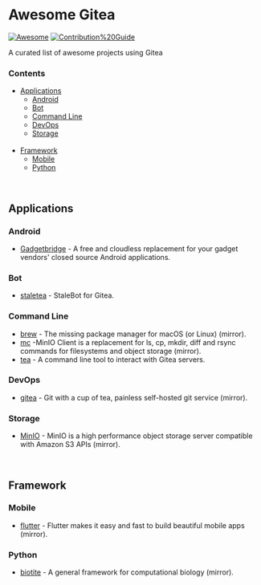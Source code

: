 # Awesome Gitea
[![Awesome](https://awesome.re/badge-flat.svg)](https://awesome.re) 
[![Contribution%20Guide](https://img.shields.io/badge/-Contribution%20Guide-informational?style=flat)](contributing.md)

A curated list of awesome projects using Gitea

### Contents

- [Applications](#applications)
    - [Android](#android)
    - [Bot](#bot)
    - [Command Line](#command-line)
    - [DevOps](#devops)
    - [Storage](#storage)
<br><br>
- [Framework](#Framework)
    - [Mobile](#mobile)
    - [Python](#python)

<br>

## Applications

### Android

* [Gadgetbridge](https://codeberg.org/Freeyourgadget/Gadgetbridge) - A free and cloudless replacement for your gadget vendors' closed source Android applications. 

### Bot

* [staletea](https://gitea.com/jonasfranz/staletea) - StaleBot for Gitea.

### Command Line

* [brew](https://gitea.com/Homebrew/brew) - The missing package manager for macOS (or Linux) (mirror).
* [mc](https://gitea.com/minio/mc) -MinIO Client is a replacement for ls, cp, mkdir, diff and rsync commands for filesystems and object storage (mirror).
* [tea](https://gitea.com/gitea/tea) - A command line tool to interact with Gitea servers.


### DevOps

* [gitea](https://gitea.com/gitea/gitea_mirror) - Git with a cup of tea, painless self-hosted git service (mirror).

### Storage

* [MinIO](https://gitea.com/minio/minio) - MinIO is a high performance object storage server compatible with Amazon S3 APIs (mirror).


<br>

## Framework

### Mobile

* [flutter](https://gitea.com/flutter/flutter) -  Flutter makes it easy and fast to build beautiful mobile apps (mirror).

### Python

* [biotite](https://codeberg.org/biotite-dev/biotite) - A general framework for computational biology (mirror).

